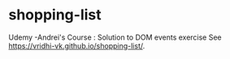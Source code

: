 # shopping-list
Udemy -Andrei's Course : Solution to  DOM events exercise 
See https://vridhi-vk.github.io/shopping-list/.
